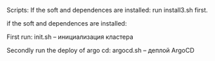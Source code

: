 Scripts:
If the soft and dependences are installed:
run install3.sh first. 


if the soft and dependences are installed:

First run:
init.sh – инициализация кластера

Secondly run the deploy of argo cd:
argocd.sh – деплой ArgoCD